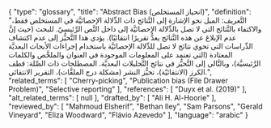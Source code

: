 {
    "type": "glossary",
    "title": "Abstract Bias (انحياز المستخلص)",
    "definition": "التَّعريف: الميل نحو الإشارة إلى النَّتائج ذات الدِّلالة الإحصائيَّة في المستخلص فقط، والاكتفاء بالنَّتائج التي لا تصل بالدِّلالة الإحصائيَّة إلى داخل النَّص الرَّئيسيّ. للبحث (حيث إنَّ عدم الإبلاغ عن هذه النَّتائج يعدُّ تقريرًا انتقائيًا). يؤدي هذا التَّحيُّز إلى عدم اكتشاف الدِّراسات التي تحوي نتائج لا تصل للدِّلالة الإحصائيَّة باستخدام إجراءات الأبحاث البعديَّة المعتادة (التي تعتمد على المعلومات الموجودة في العنوان والملخَّص والكلمات الرَّئيسيَّة)، وبالتَّالي إلى التَّحيُّز في نتائج التَّحليلات البعديَّة. المصطلحات ذات الصِّلة: قطف الكرز (الانتقائيّة)، تحيُّز النشر (مشكلة درج الملفَّات)، التقرير الانتقائي.",
    "related_terms": [
        "Cherry-picking",
        "Publication bias (File Drawer Problem)",
        "Selective reporting"
    ],
    "references": [
        "Duyx et al. (2019)"
    ],
    "alt_related_terms": [
        null
    ],
    "drafted_by": [
        "Ali H. Al-Hoorie"
    ],
    "reviewed_by": [
        "Mahmoud Elsherif",
        "Bethan Iley",
        "Sam Parsons",
        "Gerald Vineyard",
        "Eliza Woodward",
        "Flávio Azevedo"
    ],
    "language": "arabic"
}